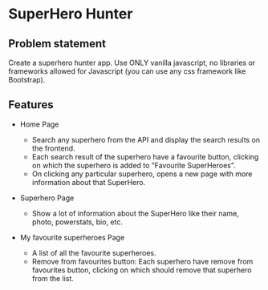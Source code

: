 # SuperHero Hunter



## Problem statement
Create a superhero hunter app. Use ONLY vanilla javascript, no libraries or frameworks allowed for Javascript (you can use any css framework like Bootstrap).


## Features

- Home Page
  - Search any superhero from the API and display the search results on the frontend.
  - Each search result of the superhero have a favourite button, clicking on which the superhero is added to “Favourite SuperHeroes”.
  - On clicking any particular superhero, opens a new page with more information about that SuperHero.

- Superhero Page
  - Show a lot of information about the SuperHero like their name, photo, powerstats, bio, etc.

- My favourite superheroes Page
  - A list of all the favourite superheroes.
  - Remove from favourites button: Each superhero have remove from favourites button, clicking on which should remove that superhero from the list.
  




